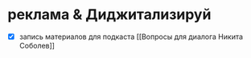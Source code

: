 # реклама & Диджитализируй
- [x] запись материалов для подкаста [[Вопросы для диалога Никита Соболев]]